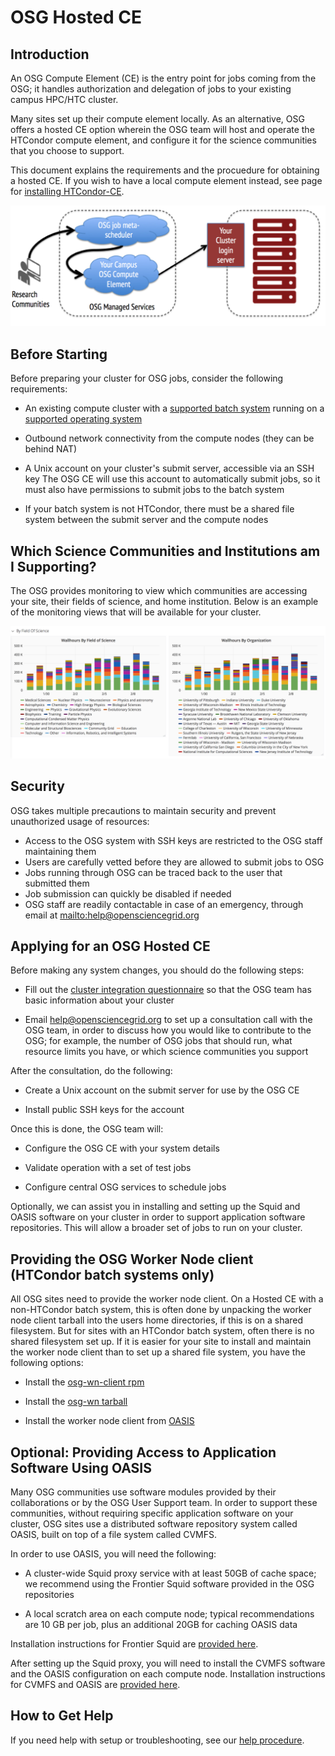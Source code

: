OSG Hosted CE
=============


Introduction
------------

An OSG Compute Element (CE) is the entry point for jobs coming from the OSG;
it handles authorization and delegation of jobs to your existing campus HPC/HTC cluster.

Many sites set up their compute element locally.
As an alternative, OSG offers a hosted CE option
wherein the OSG team will host and operate the HTCondor compute element,
and configure it for the science communities that you choose to support.

This document explains the requirements and the procuedure for obtaining a hosted CE.
If you wish to have a local compute element instead,
see page for [installing HTCondor-CE](/compute-element/install-htcondor-ce).

![managed services diagram](/compute-element/img/managed_services_diagram.png)


Before Starting
---------------

Before preparing your cluster for OSG jobs, consider the following requirements:

-   An existing compute cluster with a [supported batch system](/index.md#prepare-the-batch-system)
    running on a [supported operating system](/release/supported_platforms)

-   Outbound network connectivity from the compute nodes (they can be behind NAT)

-   A Unix account on your cluster's submit server, accessible via an SSH key
    The OSG CE will use this account to automatically submit jobs,
    so it must also have permissions to submit jobs to the batch system

-   If your batch system is not HTCondor,
    there must be a shared file system between the submit server and the compute nodes


Which Science Communities and Institutions am I Supporting?
-----------------------------------------------------------

The OSG provides monitoring to view which communities are accessing your site, their fields of science, and home institution.
Below is an example of the monitoring views that will be available for your cluster.

![monitoring graphs](/compute-element/img/monitoring_graphs.png)


Security
--------

OSG takes multiple precautions to maintain security and prevent unauthorized
usage of resources:

-   Access to the OSG system with SSH keys are restricted to the OSG staff maintaining them
-   Users are carefully vetted before they are allowed to submit jobs to OSG
-   Jobs running through OSG can be traced back to the user that submitted them
-   Job submission can quickly be disabled if needed
-   OSG staff are readily contactable in case of an emergency,
    through email at <mailto:help@opensciencegrid.org>


Applying for an OSG Hosted CE
-----------------------------

Before making any system changes, you should do the following steps:

-   Fill out the [cluster integration questionnaire](http://goo.gl/forms/8OukxsyG6KBSGHuR2)
    so that the OSG team has basic information about your cluster

-   Email [help@opensciencegrid.org](mailto:help@opensciencegrid.org)
    to set up a consultation call with the OSG team,
    in order to discuss how you would like to contribute to the OSG;
    for example, the number of OSG jobs that should run, what resource limits you have,
    or which science communities you support

After the consultation, do the following:

-   Create a Unix account on the submit server for use by the OSG CE

-   Install public SSH keys for the account

Once this is done, the OSG team will:

-   Configure the OSG CE with your system details

-   Validate operation with a set of test jobs

-   Configure central OSG services to schedule jobs

Optionally, we can assist you in installing and setting up the Squid and OASIS software on your cluster
in order to support application software repositories.
This will allow a broader set of jobs to run on your cluster.


Providing the OSG Worker Node client (HTCondor batch systems only)
------------------------------------------------------------------

All OSG sites need to provide the worker node client.
On a Hosted CE with a non-HTCondor batch system, this is often done by unpacking the worker node client tarball into the
users home directories, if this is on a shared filesystem.
But for sites with an HTCondor batch system, often there is no shared filesystem set up.
If it is easier for your site to install and maintain the worker node client than to set up a shared file system, you have the following options:

-   Install the [osg-wn-client rpm](/worker-node/install-wn)

-   Install the [osg-wn tarball](/worker-node/install-wn-tarball)

-   Install the worker node client from [OASIS](/worker-node/install-wn-oasis)


**Optional**: Providing Access to Application Software Using OASIS
------------------------------------------------------------------

Many OSG communities use software modules provided by their collaborations or by the OSG User Support team.
In order to support these communities, without requiring specific application software on your cluster,
OSG sites use a distributed software repository system called OASIS,
built on top of a file system called CVMFS.

In order to use OASIS, you will need the following:

-   A cluster-wide Squid proxy service with at least 50GB of cache space;
    we recommend using the Frontier Squid software provided in the OSG repositories

-   A local scratch area on each compute node; typical recommendations are 10 GB per job,
    plus an additional 20GB for caching OASIS data

Installation instructions for Frontier Squid are [provided here](/data/frontier-squid).

After setting up the Squid proxy, you will need to install the CVMFS software and the OASIS configuration
on each compute node.
Installation instructions for CVMFS and OASIS are [provided here](/worker-node/install-cvmfs).


How to Get Help
---------------

If you need help with setup or troubleshooting, see our [help procedure](/common/help).

